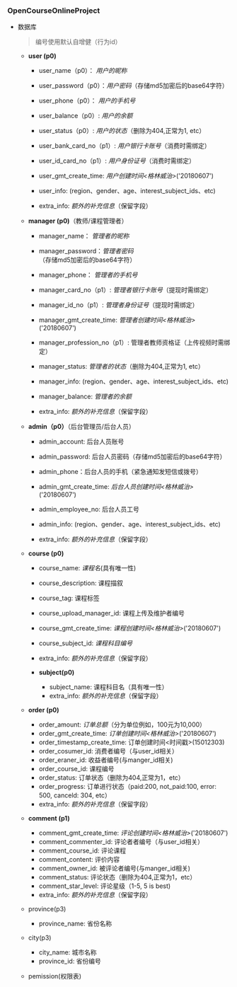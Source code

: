 ### OpenCourseOnlineProject

- 数据库

  > 编号使用默认自增健（行为id）

  - **user (p0)**

    - user_name（p0）： *用户的昵称*

      

    - user_password（p0）：*用户密码*（存储md5加密后的base64字符）

      

    - user_phone（p0）： *用户的手机号*

    

    - user_balance（p0）: *用户的余额*

    

    - user_status（p0）:  *用户的状态*（删除为404,正常为1, etc）

    

    - user_bank_card_no（p1）: *用户银行卡账号*（消费时需绑定）

    

    - user_id_card_no（p1）: *用户身份证号*（消费时需绑定）

    

    - user_gmt_create_time: *用户创建时间<格林威治>*('20180607')

    

    - user_info: (region、gender、age、interest_subject_ids、etc)

    

    - extra_info: *额外的补充信息*（保留字段）

    

  - **manager (p0)**（教师/课程管理者）

    - manager_name： *管理者的昵称*

      

    - manager_password：*管理者密码*（存储md5加密后的base64字符）

      

    - manager_phone： *管理者的手机号*

    

    - manager_card_no（p1）: *管理者银行卡账号*（提现时需绑定）

    

    - manager_id_no（p1）: *管理者身份证号*（提现时需绑定）

    

    - manager_gmt_create_time:  *管理者创建时间<格林威治>*('20180607')

    

    - manager_profession_no（p1）: 管理者教师资格证（上传视频时需绑定）

    

    - manager_status:  *管理者的状态*（删除为404,正常为1, etc）

    

    - manager_info: (region、gender、age、interest_subject_ids、etc)

      

    - manager_balance:  *管理者的余额*

    

    - extra_info: *额外的补充信息*（保留字段）

  - **admin（p0）**（后台管理员/后台人员）

    - admin_account:  后台人员账号
    - admin_password: 后台人员密码（存储md5加密后的base64字符）
    - admin_phone：后台人员的手机（紧急通知发短信或拨号）
    - admin_gmt_create_time:  *后台人员创建时间<格林威治>*('20180607')

    - admin_employee_no: 后台人员工号
    - admin_info: (region、gender、age、interest_subject_ids、etc)

    - extra_info: *额外的补充信息*（保留字段）

  - **course (p0)**

    - course_name: *课程名*(具有唯一性)
    - course_description: 课程描叙
    - course_tag: 课程标签
    - course_upload_manager_id: 课程上传及维护者编号
    - course_gmt_create_time:  *课程创建时间<格林威治>*('20180607')
    - course_subject_id: *课程科目编号*
    - extra_info: *额外的补充信息*（保留字段）

    

    - **subject(p0)**
      - subject_name: 课程科目名（具有唯一性）
      - extra_info: *额外的补充信息*（保留字段）

  - **order (p0)**

    - order_amount: *订单总额*（分为单位例如，100元为10,000）
    - order_gmt_create_time:  *订单创建时间<格林威治>*('20180607')
    - order_timestamp_create_time: 订单创建时间<时间戳>(15012303)
    - order_cosumer_id: 消费者编号（与user_id相关）
    - order_eraner_id: 收益者编号(与manger_id相关)
    - order_course_id: 课程编号
    - order_status: 订单状态（删除为404,正常为1，etc）
    - order_progress: 订单进行状态（paid:200, not_paid:100, error: 500, canceld: 304, etc）
    - extra_info: *额外的补充信息*（保留字段）

  - **comment (p1)**

    - comment_gmt_create_time:  *评论创建时间<格林威治>*('20180607')
    - comment_commenter_id: 评论者者编号（与user_id相关）
    - comment_course_id: 评论课程
    - comment_content: 评价内容
    - comment_owner_id: 被评论者编号(与manger_id相关)
    - comment_status: 评论状态（删除为404,正常为1，etc）
    - comment_star_level: 评论星级（1-5, 5 is best)
    - extra_info: *额外的补充信息*（保留字段）

  - province(p3)

    - province_name: 省份名称

  - city(p3)

    - city_name: 城市名称
    - province_id: 省份编号

  - pemission(权限表)

    